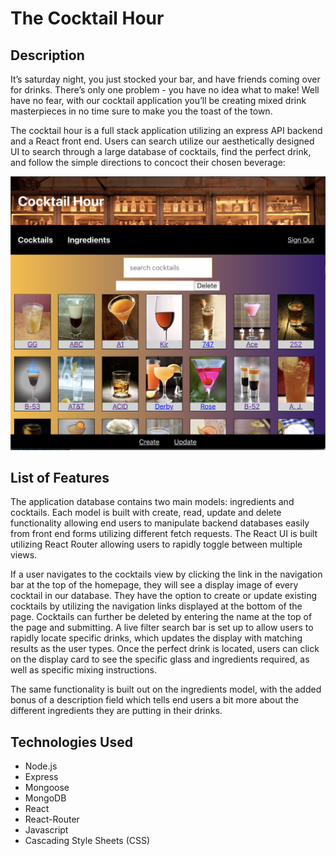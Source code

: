 # The Cocktail Hour

## Description

It’s saturday night, you just stocked your bar, and have friends coming over for drinks. There’s only one problem - you have no idea what to make! Well have no fear, with our cocktail application you’ll be creating mixed drink masterpieces in no time sure to make you the toast of the town.

The cocktail hour is a full stack application utilizing an express API backend and a React front end. Users can search utilize our aesthetically designed UI to search through a large database of cocktails, find the perfect drink, and follow the simple directions to concoct their chosen beverage:

![Cocktail screen](./appImage.png)

## List of Features

The application database contains two main models: ingredients and cocktails. Each model is built with create, read, update and delete functionality allowing end users to manipulate backend databases easily from front end forms utilizing different fetch requests. The React UI is built utilizing React Router allowing users to rapidly toggle between multiple views. 

If a user navigates to the cocktails view by clicking the link in the navigation bar at the top of the homepage, they will see a display image of every cocktail in our database. They have the option to create or update existing cocktails by utilizing the navigation links displayed at the bottom of the page. Cocktails can further be deleted by entering the name at the top of the page and submitting. A live filter search bar is set up to allow users to rapidly locate specific drinks, which updates the display with matching results as the user types. Once the perfect drink is located, users can click on the display card to see the specific glass and ingredients required, as well as specific mixing instructions.

The same functionality is built out on the ingredients model, with the added bonus of a description field which tells end users a bit more about the different ingredients they are putting in their drinks.

## Technologies Used

* Node.js
* Express
* Mongoose
* MongoDB
* React
* React-Router
* Javascript
* Cascading Style Sheets (CSS)
 
